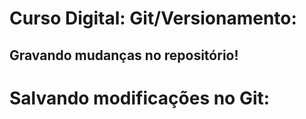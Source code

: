 # Curso Digital: Git/Versionamento:

## Gravando mudanças no repositório!

# Salvando modificações no Git:
